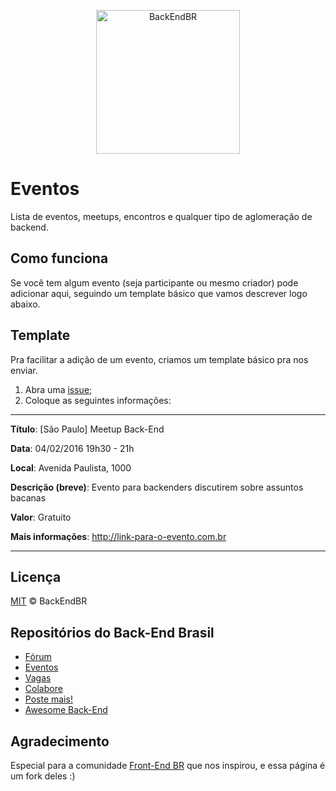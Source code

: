<p align="center">
  <img src="https://avatars3.githubusercontent.com/u/30732658?v=4&s=200.jpg" alt="BackEndBR" width="230" />
</p>

# Eventos

Lista de eventos, meetups, encontros e qualquer tipo de aglomeração de backend.

## Como funciona

Se você tem algum evento (seja participante ou mesmo criador) pode adicionar aqui, seguindo um template básico que vamos descrever logo abaixo.

## Template

Pra facilitar a adição de um evento, criamos um template básico pra nos enviar.

1. Abra uma [issue](https://github.com/backend-br/eventos/issues/new);
2. Coloque as seguintes informações:

---

**Título**: [São Paulo] Meetup Back-End

**Data**: 04/02/2016 19h30 - 21h

**Local**: Avenida Paulista, 1000

**Descrição (breve)**: Evento para backenders discutirem sobre assuntos bacanas

**Valor**: Gratuito

**Mais informações**: http://link-para-o-evento.com.br
* * *

## Licença

[MIT](/LICENSE) &copy; BackEndBR

## Repositórios do Back-End Brasil

- [Fórum](https://github.com/backend-br/forum)
- [Eventos](https://github.com/backend-br/eventos)
- [Vagas](https://github.com/backend-br/vagas)
- [Colabore](https://github.com/backend-br/colabore)
- [Poste mais!](https://github.com/backend-br/poste-mais)
- [Awesome Back-End](https://github.com/backend-br/awesome-backend)

## Agradecimento

Especial para a comunidade [Front-End BR](https://github.com/frontendbr/) que nos inspirou, e essa página é um fork deles :)